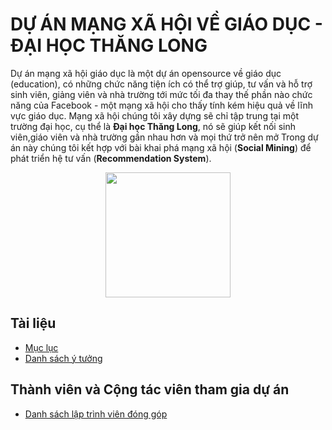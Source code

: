 DỰ ÁN MẠNG XÃ HỘI VỀ GIÁO DỤC - ĐẠI HỌC THĂNG LONG
===================

Dự án mạng xã hội giáo dục là một dự án opensource về giáo dục (education), có những chức năng tiện ích có thể trợ giúp, tư vấn và hỗ trợ sinh viên, giảng viên và nhà trường tới mức tối đa thay thế phần nào chức năng của Facebook - một mạng xã hội cho thấy tính kém hiệu quả về lĩnh vực giáo dục. Mạng xã hội chúng tôi xây dựng sẽ chỉ tập trung tại một trường đại học, cụ thể là **Đại học Thăng Long**, nó sẽ giúp kết nối sinh viên,giáo viên và nhà trường gần nhau hơn và mọi thứ trở nên mở
Trong dự án này chúng tôi kết hợp với bài khai phá mạng xã hội (**Social Mining**) để phát triển hệ tư vấn (**Recommendation System**).

<p align="center">
 <img src="https://github.com/thang-long-social-network/Documents/blob/master/img/thanglong.png" width="200px" />
</p>

Tài liệu
-------------------

  * [Mục lục](00_index.md)
  * [Danh sách ý tưởng](ytuong.md)

Thành viên và Cộng tác viên tham gia dự án
------------
 * [Danh sách lập trình viên đóng góp](nhomphattrien.md)


